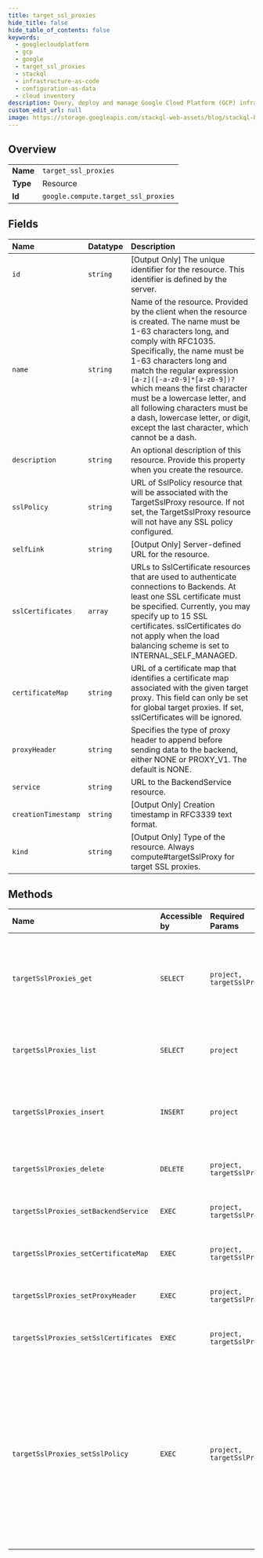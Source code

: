 ```yaml
---
title: target_ssl_proxies
hide_title: false
hide_table_of_contents: false
keywords:
  - googlecloudplatform
  - gcp
  - google
  - target_ssl_proxies
  - stackql
  - infrastructure-as-code
  - configuration-as-data
  - cloud inventory
description: Query, deploy and manage Google Cloud Platform (GCP) infrastructure and resources using SQL
custom_edit_url: null
image: https://storage.googleapis.com/stackql-web-assets/blog/stackql-blog-post-featured-image.png
---
```

  
    

## Overview
<table><tbody>
<tr><td><b>Name</b></td><td><code>target_ssl_proxies</code></td></tr>
<tr><td><b>Type</b></td><td>Resource</td></tr>
<tr><td><b>Id</b></td><td><code>google.compute.target_ssl_proxies</code></td></tr>
</tbody></table>

## Fields
| Name | Datatype | Description |
|:-----|:---------|:------------|
| `id` | `string` | [Output Only] The unique identifier for the resource. This identifier is defined by the server. |
| `name` | `string` | Name of the resource. Provided by the client when the resource is created. The name must be 1-63 characters long, and comply with RFC1035. Specifically, the name must be 1-63 characters long and match the regular expression `[a-z]([-a-z0-9]*[a-z0-9])?` which means the first character must be a lowercase letter, and all following characters must be a dash, lowercase letter, or digit, except the last character, which cannot be a dash. |
| `description` | `string` | An optional description of this resource. Provide this property when you create the resource. |
| `sslPolicy` | `string` | URL of SslPolicy resource that will be associated with the TargetSslProxy resource. If not set, the TargetSslProxy resource will not have any SSL policy configured. |
| `selfLink` | `string` | [Output Only] Server-defined URL for the resource. |
| `sslCertificates` | `array` | URLs to SslCertificate resources that are used to authenticate connections to Backends. At least one SSL certificate must be specified. Currently, you may specify up to 15 SSL certificates. sslCertificates do not apply when the load balancing scheme is set to INTERNAL_SELF_MANAGED. |
| `certificateMap` | `string` | URL of a certificate map that identifies a certificate map associated with the given target proxy. This field can only be set for global target proxies. If set, sslCertificates will be ignored. |
| `proxyHeader` | `string` | Specifies the type of proxy header to append before sending data to the backend, either NONE or PROXY_V1. The default is NONE. |
| `service` | `string` | URL to the BackendService resource. |
| `creationTimestamp` | `string` | [Output Only] Creation timestamp in RFC3339 text format. |
| `kind` | `string` | [Output Only] Type of the resource. Always compute#targetSslProxy for target SSL proxies. |
## Methods
| Name | Accessible by | Required Params | Description |
|:-----|:--------------|:----------------|:------------|
| `targetSslProxies_get` | `SELECT` | `project, targetSslProxy` | Returns the specified TargetSslProxy resource. Gets a list of available target SSL proxies by making a list() request. |
| `targetSslProxies_list` | `SELECT` | `project` | Retrieves the list of TargetSslProxy resources available to the specified project. |
| `targetSslProxies_insert` | `INSERT` | `project` | Creates a TargetSslProxy resource in the specified project using the data included in the request. |
| `targetSslProxies_delete` | `DELETE` | `project, targetSslProxy` | Deletes the specified TargetSslProxy resource. |
| `targetSslProxies_setBackendService` | `EXEC` | `project, targetSslProxy` | Changes the BackendService for TargetSslProxy. |
| `targetSslProxies_setCertificateMap` | `EXEC` | `project, targetSslProxy` | Changes the Certificate Map for TargetSslProxy. |
| `targetSslProxies_setProxyHeader` | `EXEC` | `project, targetSslProxy` | Changes the ProxyHeaderType for TargetSslProxy. |
| `targetSslProxies_setSslCertificates` | `EXEC` | `project, targetSslProxy` | Changes SslCertificates for TargetSslProxy. |
| `targetSslProxies_setSslPolicy` | `EXEC` | `project, targetSslProxy` | Sets the SSL policy for TargetSslProxy. The SSL policy specifies the server-side support for SSL features. This affects connections between clients and the SSL proxy load balancer. They do not affect the connection between the load balancer and the backends. |
